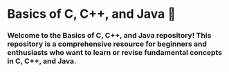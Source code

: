 # Basics of C, C++, and Java 🚀


### Welcome to the Basics of C, C++, and Java repository! This repository is a comprehensive resource for beginners and enthusiasts who want to learn or revise fundamental concepts in C, C++, and Java.


